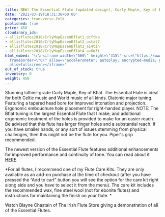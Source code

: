 ```yaml
---
title: NEW! The Essential Flute (updated design), Curly Maple, Key of Bflat
date: '2021-03-19T18:31:36+00:00'
categories: transverse-folk
published: true
price: 450
cloudinary_ids:
- ellisflutes2018/CrlyMapEssenBflat1_dcftka
- ellisflutes2018/CrlyMapEssenBflat2_uxtzt7
- ellisflutes2018/CrlyMapEssenBflat3_a14tin
- ellisflutes2018/CrlyMapEssenBflat4_av6u3i
html_embed: "\r\n<iframe width=\"560\" height=\"315\" src=\"https://www.youtube.com/embed/SpD1Om16E-c\"
  frameborder=\"0\" allow=\"accelerometer; autoplay; encrypted-media; gyroscope; picture-in-picture\"
  allowfullscreen></iframe>"
out_of_stock: true
inventory: 0
weight: 450
---
```


Stunning luthier-grade Curly Maple, Key of Bflat.  The Essential Flute is ideal for both Celtic music and World music of all kinds. Diatonic major tuning. Featuring a tapered head bore for improved intonation and projection. Ergonomic embouchure hole placement for right-handed player.  NOTE:  The Bflat tuning is the largest Essential Flute that I make, and additional ergonomic treatment of the holes is provided to make for an easier reach.  Be advised that this flute has larger finger holes and a substantial reach.  If you have smaller hands, or any sort of issues stemming from physical challenges, then this might not be the flute for you.  Piper's grip recommended.  

The newest version of the Essential Flute features additional enhancements for improved performance and continuity of tone.  You can read about it [HERE](https://www.ellisflutes.com/world-flutes/transverse-folk). 

*For all flutes, I recommend one of my Flute Care Kits.  They are only available as an add-on purchase at the time of checkout (after you have pressed the “Add to cart” button you will see the option for the care kit right along side and you have to select it from the menu). The care kit includes the recommended wax, fine steel wool (not for ebonite flutes) and instructions for maintaining the finish on your flute.  *

Watch Blayne Chastain of The Irish Flute Store giving a demonstration of all of the Essential Flutes.